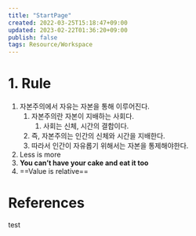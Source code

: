 ```yaml
---
title: "StartPage"
created: 2022-03-25T15:18:47+09:00
updated: 2023-02-22T01:36:20+09:00
publish: false
tags: Resource/Workspace
---
```


# 1. Rule
1. 자본주의에서 자유는 자본을 통해 이루어진다.
	1. 자본주의란 자본이 지배하는 사회다.
		1. 사회는 신체, 시간의 결합이다.
	2. 즉, 자본주의는 인간의 신체와 시간을 지배한다.
	3. 따라서 인간이 자유롭기 위해서는 자본을 통제해야한다.
2. Less is more
3. **You can’t have your cake and eat it too**
4. ==Value is relative==

# References
test